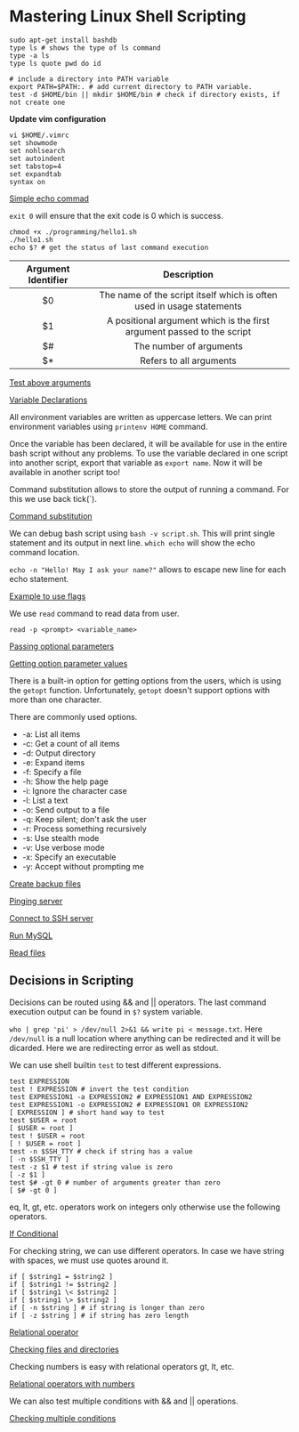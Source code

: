 # Mastering Linux Shell Scripting

```shell
sudo apt-get install bashdb
type ls # shows the type of ls command
type -a ls
type ls quote pwd do id

# include a directory into PATH variable
export PATH=$PATH:. # add current directory to PATH variable.
test -d $HOME/bin || mkdir $HOME/bin # check if directory exists, if not create one
```

**Update vim configuration**

```shell
vi $HOME/.vimrc
set showmode
set nohlsearch
set autoindent
set tabstop=4
set expandtab
syntax on
```

[Simple echo commad](programming/hello1.sh)

`exit 0` will ensure that the exit code is 0 which is success.

```shell
chmod +x ./programming/hello1.sh
./hello1.sh
echo $? # get the status of last command execution
```

| Argument Identifier | Description |
|:---------------------:|:--------------:|
| $0 | The name of the script itself which is often used in usage statements |
| $1 | A positional argument which is the first argument passed to the script |
| $# | The number of arguments |
| $* | Refers to all arguments |

[Test above arguments](programming/hello2.sh)

[Variable Declarations](programming/var.sh)

All environment variables are written as uppercase letters. We can print environment variables using `printenv HOME` command.

Once the variable has been declared, it will be available for use in the entire bash script without any problems. To use the variable declared in one script into another script, export that variable as `export name`. Now it will be available in another script too!

Command substitution allows to store the output of running a command. For this we use back tick(`).

[Command substitution](programming/substitution.sh)

We can debug bash script using `bash -v script.sh`. This will print single statement and its output in next line.
`which echo` will show the echo command location.

`echo -n "Hello! May I ask your name?"` allows to escape new line for each echo statement.

[Example to use flags](programming/hello3.sh)

We use `read` command to read data from user.

`read -p <prompt> <variable_name>`

[Passing optional parameters](programming/options.sh)

[Getting option parameter values](programming/options3.sh)

There is a built-in option for getting options from the users, which is using the `getopt` function. Unfortunately, `getopt` doesn't support options with more than one character.

There are commonly used options.

* -a: List all items
* -c: Get a count of all items
* -d: Output directory
* -e: Expand items
* -f: Specify a file
* -h: Show the help page
* -i: Ignore the character case
* -l: List a text
* -o: Send output to a file
* -q: Keep silent; don't ask the user
* -r: Process something recursively
* -s: Use stealth mode
* -v: Use verbose mode
* -x: Specify an executable
* -y: Accept without prompting me

[Create backup files](programming/backup.sh)

[Pinging server](programming/ping.sh)

[Connect to SSH server](programming/connect_server.sh)

[Run MySQL](programming/run_mysql.sh)

[Read files](programming/read_file.sh)

## Decisions in Scripting

Decisions can be routed using && and || operators. The last command execution output can be found in `$?` system variable.

`who | grep 'pi' > /dev/null 2>&1 && write pi < message.txt`. Here `/dev/null` is a null location where anything can be redirected and it will be dicarded. Here we are redirecting error as well as stdout.

We can use shell builtin `test` to test different expressions. 

```shell
test EXPRESSION
test ! EXPRESSION # invert the test condition
test EXPRESSION1 -a EXPRESSION2 # EXPRESSION1 AND EXPRESSION2
test EXPRESSION1 -o EXPRESSION2 # EXPRESSION1 OR EXPRESSION2
[ EXPRESSION ] # short hand way to test
test $USER = root
[ $USER = root ]
test ! $USER = root
[ ! $USER = root ]
test -n $SSH_TTY # check if string has a value
[ -n $SSH_TTY ]
test -z $1 # test if string value is zero
[ -z $1 ]
test $# -gt 0 # number of arguments greater than zero
[ $# -gt 0 ]
```

eq, lt, gt, etc. operators work on integers only otherwise use the following operators.

[If Conditional](programming/if.sh)

For checking string, we can use different operators. In case we have string with spaces, we must use quotes around it.

```shell
if [ $string1 = $string2 ]
if [ $string1 != $string2 ]
if [ $string1 \< $string2 ]
if [ $string1 \> $string2 ]
if [ -n $string ] # if string is longer than zero
if [ -z $string ] # if string has zero length
```

[Relational operator](programming/relational.sh)

[Checking files and directories](programming/checking_files.sh)

Checking numbers is easy with relational operators gt, lt, etc.

[Relational operators with numbers](progrmaming/relational2.sh)

We can also test multiple conditions with && and || operations.

[Checking multiple conditions](programming/multiple_conditions.sh)
